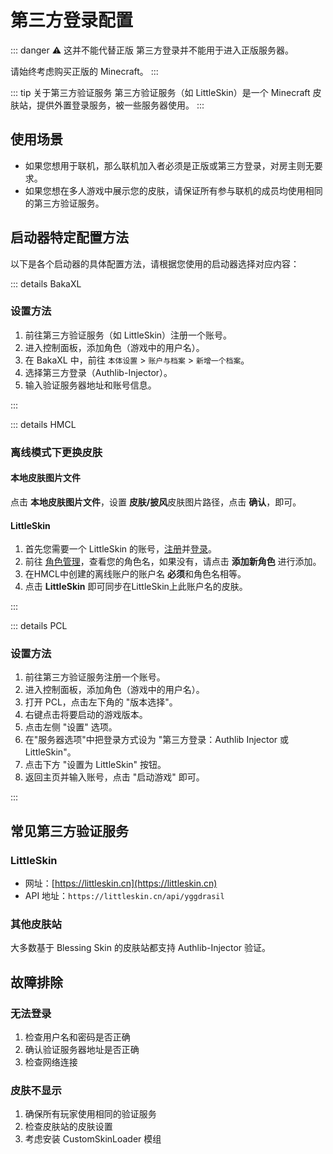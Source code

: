 # 第三方登录配置

::: danger ⚠️ 这并不能代替正版
第三方登录并不能用于进入正版服务器。

请始终考虑购买正版的 Minecraft。
:::

::: tip 关于第三方验证服务
第三方验证服务（如 LittleSkin）是一个 Minecraft 皮肤站，提供外置登录服务，被一些服务器使用。
:::

## 使用场景

- 如果您想用于联机，那么联机加入者必须是正版或第三方登录，对房主则无要求。
- 如果您想在多人游戏中展示您的皮肤，请保证所有参与联机的成员均使用相同的第三方验证服务。

## 启动器特定配置方法

以下是各个启动器的具体配置方法，请根据您使用的启动器选择对应内容：

::: details BakaXL

### 设置方法

1. 前往第三方验证服务（如 LittleSkin）注册一个账号。
2. 进入控制面板，添加角色（游戏中的用户名）。
3. 在 BakaXL 中，前往 `本体设置` > `账户与档案` > `新增一个档案`。
4. 选择第三方登录（Authlib-Injector）。
5. 输入验证服务器地址和账号信息。

:::

::: details HMCL

### 离线模式下更换皮肤

#### 本地皮肤图片文件

点击 **本地皮肤图片文件**，设置 **皮肤/披风**皮肤图片路径，点击 **确认**，即可。

#### LittleSkin

1. 首先您需要一个 LittleSkin 的账号，[注册](https://littleskin.cn/auth/register)并[登录](https://littleskin.cn/auth/login)。
2. 前往 [角色管理](https://littleskin.cn/user/player)，查看您的角色名，如果没有，请点击 **添加新角色** 进行添加。
3. 在HMCL中创建的离线账户的账户名 **必须**和角色名相等。
4. 点击 **LittleSkin** 即可同步在LittleSkin上此账户名的皮肤。

:::

::: details PCL

### 设置方法

1. 前往第三方验证服务注册一个账号。
2. 进入控制面板，添加角色（游戏中的用户名）。
3. 打开 PCL，点击左下角的 "版本选择"。
4. 右键点击将要启动的游戏版本。
5. 点击左侧 "设置" 选项。
6. 在"服务器选项"中把登录方式设为 "第三方登录：Authlib Injector 或 LittleSkin"。
7. 点击下方 "设置为 LittleSkin" 按钮。
8. 返回主页并输入账号，点击 "启动游戏" 即可。

:::

## 常见第三方验证服务

### LittleSkin

- 网址：[https://littleskin.cn](https://littleskin.cn)
- API 地址：`https://littleskin.cn/api/yggdrasil`

### 其他皮肤站

大多数基于 Blessing Skin 的皮肤站都支持 Authlib-Injector 验证。

## 故障排除

### 无法登录

1. 检查用户名和密码是否正确
2. 确认验证服务器地址是否正确
3. 检查网络连接

### 皮肤不显示

1. 确保所有玩家使用相同的验证服务
2. 检查皮肤站的皮肤设置
3. 考虑安装 CustomSkinLoader 模组